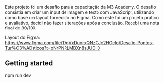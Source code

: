 Este projeto foi um desafio para a capacitação da M3 Academy. O desafio consistia em criar um input de imagem e texto com JavaScript, utilizando como base um layout fornecido no Figma. Como este foi um projeto prático e avaliativo, decidi não fazer alterações após a conclusão. Recebi uma nota final de 80/100.


Layout do Figma: https://www.figma.com/file/17qVxDuorxQNzCJc2HOclo/Desafio-Pontos-Tur%C3%ADsticos?t=oNrPNRLMBXn8sJUD-0

## Getting started

npm run dev

##


